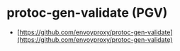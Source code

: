 # protoc-gen-validate (PGV)

* [https://github.com/envoyproxy/protoc-gen-validate](https://github.com/envoyproxy/protoc-gen-validate)
